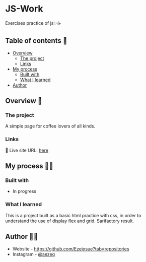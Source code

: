 # JS-Work
Exercises practice of js✨☕
## Table of contents 📑

- [Overview](#overview)
  - [The project](#the-project)
  - [Links](#links)
- [My process](#my-process)
  - [Built with](#built-with)
  - [What I learned](#what-i-learned)
- [Author](#author)

## Overview 🔎

### The project

A simple page for coffee lovers of all kinds.

### Links

📌 Live site URL: [here](#)

## My process 👨‍💻

### Built with

- In progress

### What I learned

This is a project built as a basic html practice with css, in order to understand the use of display flex and grid. Sarifactory result.

## Author 🐱‍👤

- Website - https://github.com/Ezejosue?tab=repositories
- Instagram - [@aezeq](https://www.instagram.com/aezequiel11/)
